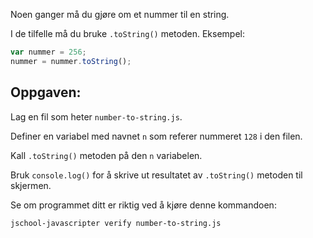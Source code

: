 Noen ganger må du gjøre om et nummer til en string.

I de tilfelle må du bruke `.toString()` metoden. Eksempel:

```js
var nummer = 256;
nummer = nummer.toString();
```

## Oppgaven:

Lag en fil som heter `number-to-string.js`.

Definer en variabel med navnet `n` som referer nummeret `128` i den filen.

Kall `.toString()` metoden på den `n` variabelen.

Bruk `console.log()` for å skrive ut resultatet av `.toString()` metoden til skjermen.

Se om programmet ditt er riktig ved å kjøre denne kommandoen:

```bash
jschool-javascripter verify number-to-string.js
```
